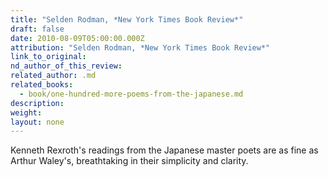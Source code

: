 ```yaml
---
title: "Selden Rodman, *New York Times Book Review*"
draft: false
date: 2010-08-09T05:00:00.000Z
attribution: "Selden Rodman, *New York Times Book Review*"
link_to_original:
nd_author_of_this_review:
related_author: .md
related_books:
  - book/one-hundred-more-poems-from-the-japanese.md
description:
weight:
layout: none
---
```

Kenneth Rexroth's readings from the Japanese master poets are as fine as Arthur Waley's, breathtaking in their simplicity and clarity.

